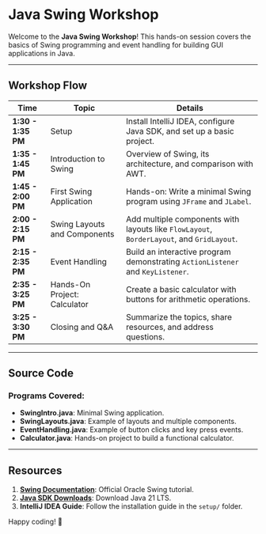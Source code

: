 # Java Swing Workshop

Welcome to the **Java Swing Workshop**! This hands-on session covers the basics of Swing programming and event handling for building GUI applications in Java.

---

## Workshop Flow

| **Time**            | **Topic**                         | **Details**                                                                            |
|----------------------|-----------------------------------|---------------------------------------------------------------------------------------|
| **1:30 - 1:35 PM**  | Setup                             | Install IntelliJ IDEA, configure Java SDK, and set up a basic project.                |
| **1:35 - 1:45 PM**  | Introduction to Swing             | Overview of Swing, its architecture, and comparison with AWT.                        |
| **1:45 - 2:00 PM**  | First Swing Application           | Hands-on: Write a minimal Swing program using `JFrame` and `JLabel`.                 |
| **2:00 - 2:15 PM**  | Swing Layouts and Components      | Add multiple components with layouts like `FlowLayout`, `BorderLayout`, and `GridLayout`. |
| **2:15 - 2:35 PM**  | Event Handling                   | Build an interactive program demonstrating `ActionListener` and `KeyListener`.        |
| **2:35 - 3:25 PM**  | Hands-On Project: Calculator      | Create a basic calculator with buttons for arithmetic operations.                    |
| **3:25 - 3:30 PM**  | Closing and Q&A                   | Summarize the topics, share resources, and address questions.                        |

---

## Source Code

### Programs Covered:
- **SwingIntro.java**: Minimal Swing application.
- **SwingLayouts.java**: Example of layouts and multiple components.
- **EventHandling.java**: Example of button clicks and key press events.
- **Calculator.java**: Hands-on project to build a functional calculator.

---

## Resources

1. **[Swing Documentation](https://docs.oracle.com/javase/tutorial/uiswing/)**: Official Oracle Swing tutorial.
2. **[Java SDK Downloads](https://www.oracle.com/java/technologies/javase-downloads.html)**: Download Java 21 LTS.
3. **IntelliJ IDEA Guide**: Follow the installation guide in the `setup/` folder.

Happy coding! 🚀
